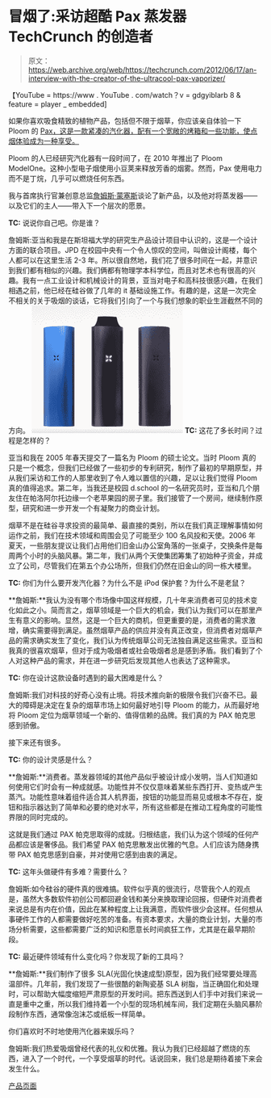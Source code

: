 # 冒烟了:采访超酷 Pax 蒸发器 TechCrunch 的创造者

> 原文：<https://web.archive.org/web/https://techcrunch.com/2012/06/17/an-interview-with-the-creator-of-the-ultracool-pax-vaporizer/>

【YouTube = https://www . YouTube . com/watch？v = gdgyiblarb 8 & feature = player _ embedded]

如果你喜欢吸食精致的植物产品，包括但不限于烟草，你应该亲自体验一下 Ploom 的 [Pax，这是一款紧凑的汽化器，配有一个宽敞的烤箱和一些功能，使点烟体验成为一种享受。](https://web.archive.org/web/20221208073917/http://www.ploom.com/pax)

Ploom 的人已经研究汽化器有一段时间了，在 2010 年推出了 Ploom ModelOne。这种小型电子烟使用小豆荚来释放芳香的烟雾。然而，Pax 使用电力而不是丁烷，几乎可以燃烧任何东西。

我与首席执行官兼创意总监[詹姆斯·蒙塞斯](https://web.archive.org/web/20221208073917/https://twitter.com/#!/james_ftw)谈论了新产品，以及他对将蒸发器——以及它们的主人——带入下一个层次的愿景。

**TC:** 说说你自己吧。你是谁？

詹姆斯:亚当和我是在斯坦福大学的研究生产品设计项目中认识的，这是一个设计方面的联合项目。JPD 在校园中央有一个令人惊叹的空间，叫做设计阁楼，每个人都可以在这里生活 2-3 年。所以很自然地，我们花了很多时间在一起，并意识到我们都有相似的兴趣。我们俩都有物理学本科学位，而且对艺术也有很高的兴趣。我有一点工业设计和机械设计的背景，亚当对电子和高科技很感兴趣，在我们相遇之前，他已经在硅谷做了几年的 it 基础设施工作。有趣的是，这是一次完全不相关的关于吸烟的谈话，它将我们引向了一个与我们想象的职业生涯截然不同的方向。
[![](img/ab250352e8ea5d4c9a482e2a7e42e17e.png "Screen Shot 2012-06-18 at 3.27.02 AM")](https://web.archive.org/web/20221208073917/https://beta.techcrunch.com/wp-content/uploads/2012/06/screen-shot-2012-06-18-at-3-27-02-am.png) 
**TC:** 这花了多长时间？过程是怎样的？

亚当和我在 2005 年春天提交了一篇名为 Ploom 的硕士论文。当时 Ploom 真的只是一个概念，但我们已经做了一些初步的专利研究，制作了最初的早期原型，并从我们采访和工作的人那里收到了令人难以置信的兴趣，足以让我们觉得 Ploom 真的值得追求。第二年，当我还是校园 d.school 的一名研究员时，亚当和几个朋友住在帕洛阿尔托边缘一个老苹果园的房子里。我们接管了一个房间，继续制作原型，研究和进一步开发一个有凝聚力的商业计划。

烟草不是在硅谷寻求投资的最简单、最直接的类别，所以在我们真正理解事情如何运作之前，我们在技术领域和周围会见了可能至少 100 名风投和天使。2006 年夏天，一些朋友提议让我们占用他们旧金山办公室角落的一张桌子，交换条件是每周两个小时的头脑风暴。第二年，我们从两个天使集团筹集了初始种子资金，并成立了公司，尽管我们在第五个办公场所，但我们仍然在旧金山的同一栋大楼里。

**TC:** 你们为什么要开发汽化器？为什么不是 iPod 保护套？为什么不是老鼠？

**詹姆斯:**我认为没有哪个市场像中国这样规模，几十年来消费者可见的技术变化如此之小。简而言之，烟草领域是一个巨大的机会，我们认为我们可以在那里产生有意义的影响。显然，这是一个巨大的商机，但更重要的是，消费者的需求激增，确实需要得到满足。虽然烟草产品的供应并没有真正改变，但消费者对烟草产品的需求确实发生了变化，我们认为传统烟草公司无法独自满足这些需求。亚当和我真的很喜欢烟草，但对于成为吸烟者或社会吸烟者总是感到矛盾。我们看到了个人对这种产品的需求，并在进一步研究后发现其他人也表达了这种需求。

**TC:** 你在设计这款设备时遇到的最大困难是什么？

詹姆斯:我们对科技的好奇心没有止境。将技术推向新的极限令我们兴奋不已。最大的障碍是决定在复杂的烟草市场上如何最好地引导 Ploom 的能力，从而最好地将 Ploom 定位为烟草领域一个新的、值得信赖的品牌。我们真的为 PAX 帕克思感到骄傲。

接下来还有很多。

**TC:** 你的设计灵感是什么？

**詹姆斯:**消费者。蒸发器领域的其他产品似乎被设计成小发明，当人们知道如何使用它们时会有一种成就感。功能性并不仅仅意味着某些东西打开、变热或产生蒸汽。功能性意味着组件适合其人机界面，按钮的功能显而易见或根本不存在，旋钮和指示器达到了简单和必要的绝对水平，所有这些都是在推动工程角度的可能性界限的同时完成的。

这就是我们通过 PAX 帕克思取得的成就。归根结底，我们认为这个领域的任何产品都应该是奢侈品。我们希望 PAX 帕克思散发出优雅的气息。人们应该为随身携带 PAX 帕克思感到自豪，并对使用它感到由衷的满足。

**TC:** 这年头做硬件有多难？需要什么？

詹姆斯:如今硅谷的硬件真的很难搞。软件似乎真的很流行，尽管我个人的观点是，虽然大多数软件初创公司都回避金钱和美分来换取理论回报，但硬件对消费者来说总是有内在价值，因此在某种程度上让我满意，而软件很少会这样。任何想从事硬件工作的人都需要做好吃苦的准备。有资本要求，大量的商业计划，大量的市场分析需要，这些都需要广泛的知识和愿意长时间疯狂工作，尤其是在最早期阶段。

**TC:** 最近硬件领域有什么变化吗？你发现了新的工具吗？

**詹姆斯:**我们制作了很多 SLA(光固化快速成型)原型，因为我们经常要处理高温部件。几年前，我们发现了一些很酷的新陶瓷基 SLA 树脂，当正确固化和处理时，可以帮助大幅度缩短严肃原型的开发时间。把东西送到人们手中对我们来说一直是重中之重，所以我们维持着一个小型的现场机械车间，我们定期在头脑风暴阶段制作东西，通常像泡沫芯或纸板一样简单。

你们喜欢时不时地使用汽化器来娱乐吗？

詹姆斯:我们热爱吸烟曾经代表的礼仪和优雅。我认为我们已经超越了燃烧的东西，进入了一个时代，一个享受烟草的时代。话说回来，我们总是期待着接下来会发生什么。

[产品页面](https://web.archive.org/web/20221208073917/http://www.ploom.com/pax)